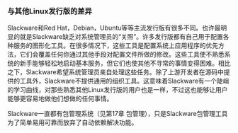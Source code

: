 ### 与其他Linux发行版的差异
Slackware和Red Hat，Debian，Ubuntu等等主流发行版有很多不同。也许最明显的就是Slackware缺乏对系统管理员的“关照”。许多发行版都有自己用于配置各种服务的图形化工具。在很多情况下，这些工具是配置系统上应用程序的优先方法，它们会覆盖任何你通过其他手段对配置文件所做的修改。这些工具使不熟悉系统的新手能够轻松地启动基本服务，但它们也使其他不寻常的事情变得困难。相比之下，Slackware希望系统管理员亲自处理这些任务。除了上游开发者在源码中提供的工具外，Slackware不提供通用的组织工具。这意味着Slackware有一个陡峭的学习曲线，对那些熟悉其他Linux发行版的用户也是一样，不过这也能够让用户能够更容易地做他们想做的任何事情。

Slackware一直都有包管理系统（见第17章 包管理），只是Slackware包管理工具为了简单易用可靠而放弃了自动依赖解决功能。
